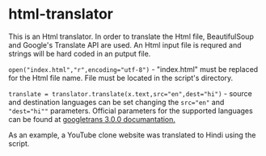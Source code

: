 # html-translator
This is an Html translator. In order to translate the Html file, BeautifulSoup and Google's Translate API are used. An Html input file is requred and strings will be hard coded in an putput file. 

```open("index.html","r",encoding="utf-8")``` - "index.html" must be replaced for the Html file name. File must be located in the script's directory.

```translate = translator.translate(x.text,src="en",dest="hi")``` - source and destination languages can be set changing the ```src="en"``` and ```"dest="hi""``` parameters. Official parameters for the supported languages can be found at [googletrans 3.0.0 documantation.](https://py-googletrans.readthedocs.io/en/latest/)

As an example, a YouTube clone website was translated to Hindi using the script. 
